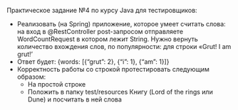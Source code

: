 Практическое задание №4 по курсу Java для тестировщиков:

 - Реализовать (на Spring) приложение, которое умеет считать слова:
   на вход в @RestController post-запросом отправляете WordCountRequest в котором лежит String.
   Нужно вернуть количество вхождения слов, по популярности:
   для строки «Grut! I am grut!’
 - Ответ будет:
   {words: [{“grut”: 2}, {“i”: 1}, {“am”: 1}]}
 - Корректность работы со строкой протестировать следующим образом:
   - На простой строке
   - Положить в папку test/resources
   Книгу (Lord of the rings или Dune) и посчитать в ней слова